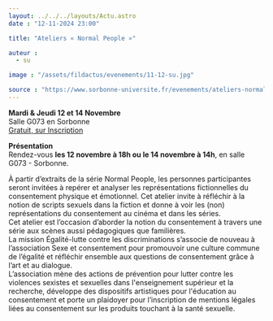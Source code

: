 ```yaml
---
layout: ../../../layouts/Actu.astro
date : "12-11-2024 23:00"

title: "Ateliers « Normal People »"

auteur :
  - su

image : "/assets/fildactus/evenements/11-12-su.jpg"

source : "https://www.sorbonne-universite.fr/evenements/ateliers-normal-people"
---
```


__Mardi & Jeudi 12 et 14 Novembre__  
Salle G073 en Sorbonne  
[Gratuit, sur Inscription](https://www.billetweb.fr/ateliers-normal-people)

__Présentation__  
Rendez-vous __les 12 novembre à 18h ou le 14 novembre à 14h__, en salle G073 - Sorbonne.

À partir d’extraits de la série Normal People, les personnes participantes seront invitées à repérer et analyser les représentations fictionnelles du consentement physique et émotionnel. Cet atelier invite à réfléchir à la notion de scripts sexuels dans la fiction et donne à voir les (non) représentations du consentement au cinéma et dans les séries.  
Cet atelier est l’occasion d’aborder la notion du consentement à travers une série aux scènes aussi pédagogiques que familières.  
La mission Égalité-lutte contre les discriminations s’associe de nouveau à l’association Sexe et consentement pour promouvoir une culture commune de l’égalité et réfléchir ensemble aux questions de consentement grâce à l’art et au dialogue.  
L’association mène des actions de prévention pour lutter contre les violences sexistes et sexuelles dans l'enseignement supérieur et la recherche, développe des dispositifs artistiques pour l'éducation au consentement et porte un plaidoyer pour l’inscription de mentions légales liées au consentement sur les produits touchant à la santé sexuelle.